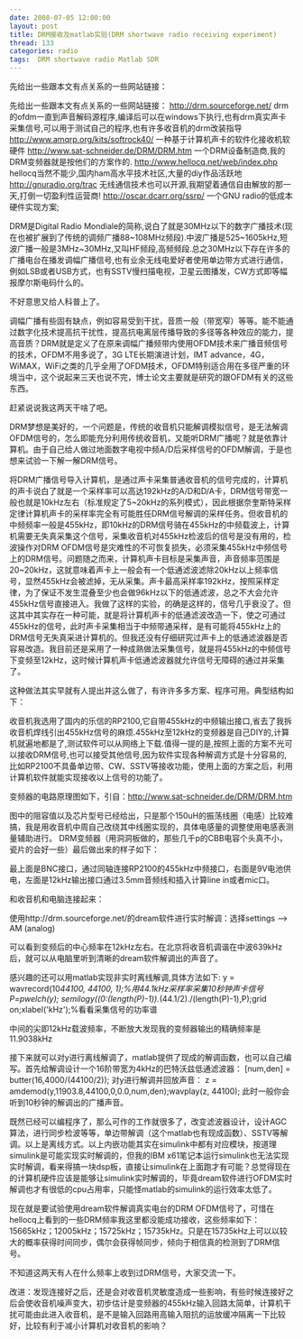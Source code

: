 ```yaml
---
date: 2008-07-05 12:00:00
layout: post
title: DRM接收及matlab实验(DRM shortwave radio receiving experiment)
thread: 133
categories: radio
tags:  DRM shortwave radio Matlab SDR
---
```


先给出一些跟本文有点关系的一些网站链接： 

先给出一些跟本文有点关系的一些网站链接： 
http://drm.sourceforge.net/    drm的ofdm一直到声音解码源程序,编译后可以在windows下执行,也有drm真实声卡采集信号,可以用于测试自己的程序,也有许多收音机的drm改装指导 
http://www.amqrp.org/kits/softrock40/ 一种基于计算机声卡的软件化接收机软硬件 
http://www.sat-schneider.de/DRM/DRM.htm    一个DRM设备制造商,我的DRM变频器就是按他们的方案作的. 
http://www.hellocq.net/web/index.php    hellocq当然不能少,国内ham高水平技术社区,大量的diy作品活跃地 
http://gnuradio.org/trac        无线通信技术也可以开源,我期望着通信自由解放的那一天,打倒一切盈利性运营商! 
http://oscar.dcarr.org/ssrp/    一个GNU radio的低成本硬件实现方案; 
  
DRM是Digital Radio Mondiale的简称,说白了就是30MHz以下的数字广播技术(现在也被扩展到了传统的调频广播88~108MHz频段).中波广播是525~1605kHz,短波广播一般是3MHz~30MHz,又叫HF频段,高频频段.总之30MHz以下存在许多的广播电台在播发调幅广播信号,也有业余无线电爱好者使用单边带方式进行通信，例如LSB或者USB方式，也有SSTV慢扫描电视，卫星云图播发，CW方式即等幅报摩尔斯电码什么的。 
  
不好意思又给人科普上了。 
  
调幅广播有些固有缺点，例如容易受到干扰，音质一般（带宽窄）等等。能不能通过数字化技术提高抗干扰性，提高抗电离层传播导致的多径等各种效应的能力，提高音质？DRM就是定义了在原来调幅广播频带内使用OFDM技术来广播音频信号的技术，OFDM不用多说了，3G LTE长期演进计划，IMT advance，4G，WiMAX，WiFi之类的几乎全用了OFDM技术，OFDM特别适合用在多径严重的环境当中，这个说起来三天也说不完，博士论文主要就是研究的跟OFDM有关的这些东西。 
  
赶紧说说我这两天干啥了吧。 
  
DRM梦想是美好的，一个问题是，传统的收音机只能解调模拟信号，是无法解调OFDM信号的，怎么即能充分利用传统收音机，又能听DRM广播呢？就是依靠计算机。由于自己给人做过地面数字电视中频A/D后采样信号的OFDM解调，于是也想来试验一下解一解DRM信号。 
  
将DRM广播信号导入计算机，是通过声卡采集普通收音机的信号完成的，计算机的声卡说白了就是一个采样率可以高达192kHz的A/D和D/A卡，DRM信号带宽一般也就是10kHz左右（标准规定了5~20kHz的系列模式），因此根据奈奎斯特采样定律计算机声卡的采样率完全有可能胜任DRM信号解调的采样任务。但收音机的中频频率一般是455kHz，即10kHz的DRM信号骑在455kHz的中频载波上，计算机需要无失真采集这个信号，采集收音机对455kHz检波后的信号是没有用的，检波操作对DRM OFDM信号是灾难性的不可恢复损失，必须采集455kHz中频信号上的DRM信号。问题随之而来，计算机声卡目标是采集声音，声音频率范围是20~20kHz，这就意味着声卡上一般会有一个低通滤波滤除20kHz以上频率信号，显然455kHz会被滤掉，无从采集。声卡最高采样率192kHz，按照采样定律，为了保证不发生混叠至少也会做96kHz以下的低通滤波，总之不大会允许455kHz信号直接进入。我做了这样的实验，的确是这样的，信号几乎衰没了。但这其中其实存在一种可能，就是将计算机声卡的低通滤波改造一下，使之可通过455kHz的信号，此时声卡采集相当于中频带通采样，是有可能将455kHz上的DRM信号无失真采进计算机的。但我还没有仔细研究过声卡上的低通滤波器是否容易改造。我目前还是采用了一种成熟做法采集信号，就是将455kHz的中频信号下变频至12kHz，这时候计算机声卡低通滤波器就允许信号无障碍的通过并采集了。 
  
这种做法其实早就有人提出并这么做了，有许许多多方案、程序可用。典型结构如下： 
   
  
收音机我选用了国内的乐信的RP2100,它自带455kHz的中频输出接口,省去了我拆收音机焊线引出455kHz信号的麻烦.455kHz至12kHz的变频器是自己DIY的,计算机就遍地都是了,测试软件可以从网络上下载.值得一提的是,按照上面的方案不光可以接收DRM信号,也可以接受其他信号,因为软件实现各种解调方式是十分容易的,比如RP2100不具备单边带、CW、SSTV等接收功能，使用上面的方案之后，利用计算机软件就能实现接收以上信号的功能了。 
  
变频器的电路原理图如下，引自：http://www.sat-schneider.de/DRM/DRM.htm 
   
图中的阻容值以及芯片型号已经给出，只是那个150uH的振荡线圈（电感）比较难搞，我是用收音机中周自己改绕其中线圈实现的，具体电感量的调整使用电感表测量辅助进行。 
DRM变频器（用洞洞板做的，那些几千p的CBB电容个头真不小，瓷片的会好一些）最后做出来的样子如下： 
   
最上面是BNC接口，通过同轴连接RP2100的455kHz中频接口，右面是9V电池供电，左面是12kHz输出接口通过3.5mm音频线和插入计算line in或者mic口。 
  
和收音机和电脑连接起来： 
   
   
  
使用http://drm.sourceforge.net/的dream软件进行实时解调：选择settings --> AM (analog) 
   
可以看到变频后的中心频率在12kHz左右。在北京将收音机调谐在中波639kHz后，就可以从电脑里听到清晰的dream软件解调出的声音了。 
  
感兴趣的还可以用matlab实现非实时离线解调,具体方法如下: 
y  = wavrecord(10*44100, 44100, 1);%用44.1kHz采样率采集10秒钟声卡信号 
P=pwelch(y); semilogy((0:(length(P)-1)).*(44.1/2)./(length(P)-1),P);grid on;xlabel('kHz');%看看采集信号的功率谱 
   
中间的尖即12kHz载波频率，不断放大发现我的变频器输出的精确频率是11.9038kHz 
  
接下来就可以对y进行离线解调了，matlab提供了现成的解调函数，也可以自己编写。首先给解调设计一个16阶带宽为4kHz的巴特沃兹低通滤波器： 
[num,den] = butter(16,4000/(44100/2)); 
对y进行解调并回放声音： 
z = amdemod(y,11903.8,44100,0,0.0,num,den);wavplay(z, 44100); 
此时一般你会听到10秒钟的解调出的广播声音。 
  
既然已经可以编程序了，那么可作的工作就很多了，改变滤波器设计，设计AGC算法，进行同步检波等等，单边带解调（这个matlab也有现成函数）、SSTV等解调。以上是离线方式。以上内嵌功能其实在simulink中都有对应模块，按道理simulink是可能实现实时解调的，但我的IBM x61笔记本运行simulink也无法实现实时解调，看来得搞一块dsp板，直接让simulink在上面跑才有可能？总觉得现在的计算机硬件应该是能够让simulink实时解调的，毕竟dream软件进行OFDM实时解调也才有很低的cpu占用率，只能怪matlab的simulink的运行效率太低了。 
  
现在就是要试验使用dream软件解调真实电台的DRM OFDM信号了，可惜在hellocq上看到的一些DRM频率我这里都没能成功接收，这些频率如下：15665kHz；12005kHz；15725kHz；15735kHz。只是在15735kHz上可以以较大的概率获得时间同步，偶尔会获得帧同步，倾向于相信真的检测到了DRM信号。 
   
  
不知道这两天有人在什么频率上收到过DRM信号，大家交流一下。 
  
改进：发现连接好之后，还是会对收音机灵敏度造成一些影响，有些时候连接好之后会使收音机噪声变大，初步估计是变频器的455kHz输入回路太简单，计算机干扰可能由此进入收音机，是不是输入回路用高输入阻抗的运放缓冲隔离一下比较好，比较有利于减小计算机对收音机的影响？

